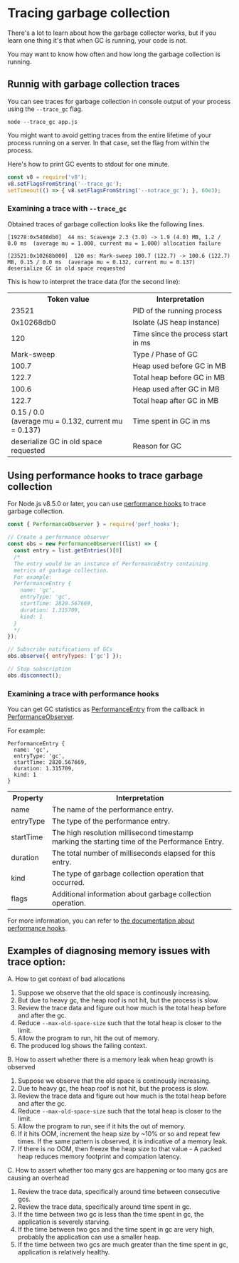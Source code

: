 # Tracing garbage collection

There's a lot to learn about how the garbage collector works, but if you learn one thing it's that when GC is running, your code is not.

You may want to know how often and how long the garbage collection is running.

## Runnig with garbage collection traces
You can see traces for garbage collection in console output of your process using the `--trace_gc` flag.

```
node --trace_gc app.js
```

You might want to avoid getting traces from the entire lifetime of your process running on a server. In that case, set the flag from within the process.

Here's how to print GC events to stdout for one minute.
```js
const v8 = require('v8');
v8.setFlagsFromString('--trace_gc');
setTimeout(() => { v8.setFlagsFromString('--notrace_gc'); }, 60e3);
```

### Examining a trace with `--trace_gc`

Obtained traces of garbage collection looks like the following lines.

```
[19278:0x5408db0]  44 ms: Scavenge 2.3 (3.0) -> 1.9 (4.0) MB, 1.2 / 0.0 ms  (average mu = 1.000, current mu = 1.000) allocation failure

[23521:0x10268b000]  120 ms: Mark-sweep 100.7 (122.7) -> 100.6 (122.7) MB, 0.15 / 0.0 ms  (average mu = 0.132, current mu = 0.137) deserialize GC in old space requested
```

This is how to interpret the trace data (for the second line):

<table>
  <tr>
    <th>Token value</th>
    <th>Interpretation</th>
  </tr>
  <tr>
    <td>23521</td>
    <td>PID of the running process</td>
  </tr>
  <tr>
    <td>0x10268db0</td>
    <td>Isolate (JS heap instance)</td>
  </tr>
  <tr>
    <td>120</td>
    <td>Time since the process start in ms</td>
  </tr>
  <tr>
    <td>Mark-sweep</td>
    <td>Type / Phase of GC</td>
  </tr>
  <tr>
    <td>100.7</td>
    <td>Heap used before GC in MB</td>
  </tr>
  <tr>
    <td>122.7</td>
    <td>Total heap before GC in MB</td>
  </tr>
  <tr>
    <td>100.6</td>
    <td>Heap used after GC in MB</td>
  </tr>
  <tr>
    <td>122.7</td>
    <td>Total heap after GC in MB</td>
  </tr>
  <tr>
    <td>0.15 / 0.0 </br>
        (average mu = 0.132, current mu = 0.137)</td>
    <td>Time spent in GC in ms</td>
  </tr>
  <tr>
    <td>deserialize GC in old space requested</td>
    <td>Reason for GC</td>
  </tr>
</table>

## Using performance hooks to trace garbage collection

For Node.js v8.5.0 or later, you can use [performance hooks](https://nodejs.org/api/perf_hooks.html) to trace garbage collection.

```js
const { PerformanceObserver } = require('perf_hooks');

// Create a performance observer
const obs = new PerformanceObserver((list) => {
  const entry = list.getEntries()[0]
  /* 
  The entry would be an instance of PerformanceEntry containing
  metrics of garbage collection.
  For example:
  PerformanceEntry {
    name: 'gc',
    entryType: 'gc',
    startTime: 2820.567669,
    duration: 1.315709,
    kind: 1
  }
  */
});

// Subscribe notifications of GCs
obs.observe({ entryTypes: ['gc'] });

// Stop subscription
obs.disconnect();
```

### Examining a trace with performance hooks

You can get GC statistics as [PerformanceEntry](https://nodejs.org/api/perf_hooks.html#perf_hooks_class_performanceentry) from the callback in [PerformanceObserver](https://nodejs.org/api/perf_hooks.html#perf_hooks_class_performanceobserver).

For example:

```
PerformanceEntry {
  name: 'gc',
  entryType: 'gc',
  startTime: 2820.567669,
  duration: 1.315709,
  kind: 1
}
```


<table>
  <tr>
    <th>Property</th>
    <th>Interpretation</th>
  </tr>
  <tr>
    <td>name</td>
    <td>The name of the performance entry.</td>
  </tr>
  <tr>
    <td>entryType</td>
    <td>The type of the performance entry. </td>
  </tr>
  <tr>
    <td>startTime</td>
    <td>The high resolution millisecond timestamp <br/> marking the starting time of the Performance Entry.</td>
  </tr>
  <tr>
    <td>duration</td>
    <td>The total number of milliseconds elapsed for this entry. </td>
  </tr>
  <tr>
    <td>kind</td>
    <td>The type of garbage collection operation that occurred.</td>
  </tr>
  <tr>
    <td>flags</td>
    <td>Additional information about garbage collection operation.</td>
  </tr>
</table>

For more information, you can refer to [the documentation about performance hooks](https://nodejs.org/api/perf_hooks.html).

## Examples of diagnosing memory issues with trace option:

A. How to get context of bad allocations
  1. Suppose we observe that the old space is continously increasing.
  2. But due to heavy gc, the heap roof is not hit, but the process is slow.
  3. Review the trace data and figure out how much is the total heap before and after the gc.
  4. Reduce `--max-old-space-size` such that the total heap is closer to the limit.
  5. Allow the program to run, hit the out of memory.
  6. The produced log shows the failing context.

B. How to assert whether there is a memory leak when heap growth is observed
  1. Suppose we observe that the old space is continously increasing.
  2. Due to heavy gc, the heap roof is not hit, but the process is slow.
  3. Review the trace data and figure out how much is the total heap before and after the gc.
  4. Reduce `--max-old-space-size` such that the total heap is closer to the limit.
  5. Allow the program to run, see if it hits the out of memory.
  6. If it hits OOM, increment the heap size by ~10% or so and repeat few times. If the same pattern is observed, it is indicative of a memory leak.
  7. If there is no OOM, then freeze the heap size to that value - A packed heap reduces memory footprint and compation latency.

C. How to assert whether too many gcs are happening or too many gcs are causing an overhead
  1. Review the trace data, specifically around time between consecutive gcs.
  2. Review the trace data, specifically around time spent in gc.
  3. If the time between two gc is less than the time spent in gc, the application is severely starving.
  4. If the time between two gcs and the time spent in gc are very high, probably the application can use a smaller heap.
  5. If the time between two gcs are much greater than the time spent in gc, application is relatively healthy.

